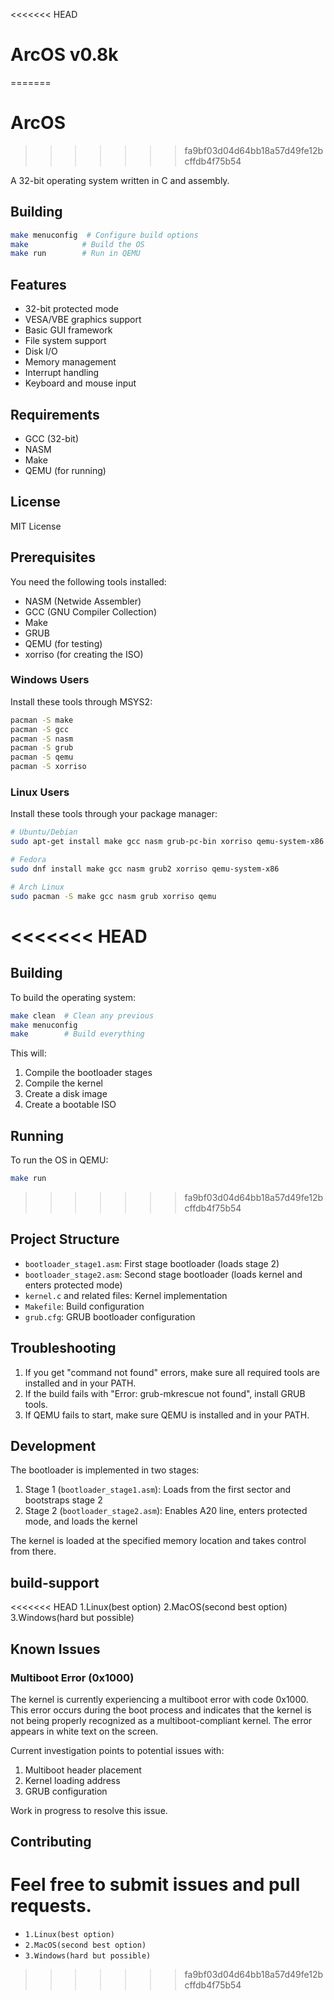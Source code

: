 <<<<<<< HEAD
# ArcOS v0.8k
=======
# ArcOS
>>>>>>> fa9bf03d04d64bb18a57d49fe12bcffdb4f75b54

A 32-bit operating system written in C and assembly.

## Building

```bash
make menuconfig  # Configure build options
make            # Build the OS
make run        # Run in QEMU
```

## Features

- 32-bit protected mode
- VESA/VBE graphics support
- Basic GUI framework
- File system support
- Disk I/O
- Memory management
- Interrupt handling
- Keyboard and mouse input

## Requirements

- GCC (32-bit)
- NASM
- Make
- QEMU (for running)

## License

MIT License

## Prerequisites

You need the following tools installed:

- NASM (Netwide Assembler)
- GCC (GNU Compiler Collection)
- Make
- GRUB
- QEMU (for testing)
- xorriso (for creating the ISO)

### Windows Users
Install these tools through MSYS2:
```bash
pacman -S make
pacman -S gcc
pacman -S nasm
pacman -S grub
pacman -S qemu
pacman -S xorriso
```

### Linux Users
Install these tools through your package manager:
```bash
# Ubuntu/Debian
sudo apt-get install make gcc nasm grub-pc-bin xorriso qemu-system-x86

# Fedora
sudo dnf install make gcc nasm grub2 xorriso qemu-system-x86

# Arch Linux
sudo pacman -S make gcc nasm grub xorriso qemu
```

<<<<<<< HEAD
=======
## Building

To build the operating system:

```bash
make clean  # Clean any previous
make menuconfig
make        # Build everything
```

This will:
1. Compile the bootloader stages
2. Compile the kernel
3. Create a disk image
4. Create a bootable ISO

## Running

To run the OS in QEMU:

```bash
make run
```
>>>>>>> fa9bf03d04d64bb18a57d49fe12bcffdb4f75b54
## Project Structure

- `bootloader_stage1.asm`: First stage bootloader (loads stage 2)
- `bootloader_stage2.asm`: Second stage bootloader (loads kernel and enters protected mode)
- `kernel.c` and related files: Kernel implementation
- `Makefile`: Build configuration
- `grub.cfg`: GRUB bootloader configuration

## Troubleshooting

1. If you get "command not found" errors, make sure all required tools are installed and in your PATH.
2. If the build fails with "Error: grub-mkrescue not found", install GRUB tools.
3. If QEMU fails to start, make sure QEMU is installed and in your PATH.

## Development

The bootloader is implemented in two stages:
1. Stage 1 (`bootloader_stage1.asm`): Loads from the first sector and bootstraps stage 2
2. Stage 2 (`bootloader_stage2.asm`): Enables A20 line, enters protected mode, and loads the kernel

The kernel is loaded at the specified memory location and takes control from there. 

## build-support

<<<<<<< HEAD
1.Linux(best option)
2.MacOS(second best option)
3.Windows(hard but possible)

## Known Issues

### Multiboot Error (0x1000)
The kernel is currently experiencing a multiboot error with code 0x1000. This error occurs during the boot process and indicates that the kernel is not being properly recognized as a multiboot-compliant kernel. The error appears in white text on the screen.

Current investigation points to potential issues with:
1. Multiboot header placement
2. Kernel loading address
3. GRUB configuration

Work in progress to resolve this issue.

## Contributing

Feel free to submit issues and pull requests.
=======
- `1.Linux(best option)`
- `2.MacOS(second best option)`
- `3.Windows(hard but possible)`
>>>>>>> fa9bf03d04d64bb18a57d49fe12bcffdb4f75b54

